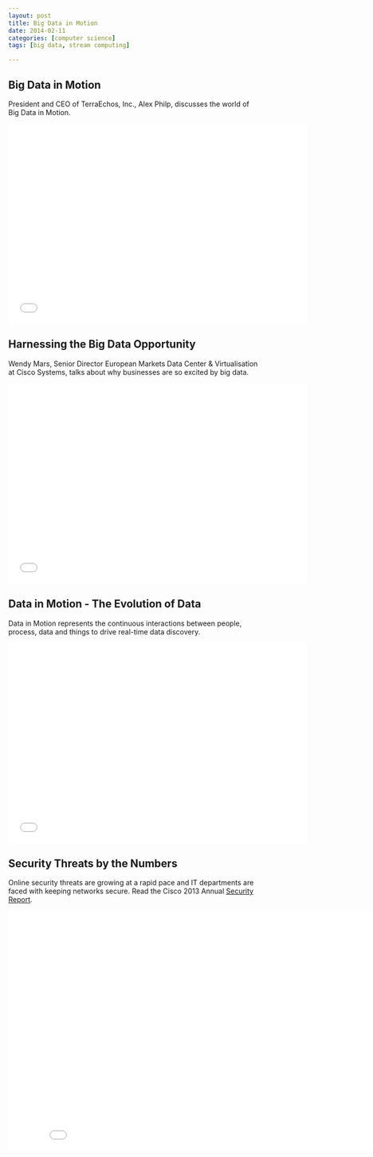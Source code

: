 ```yaml
---
layout: post
title: Big Data in Motion
date: 2014-02-11
categories: [computer science]
tags: [big data, stream computing]

---
```



Big Data in Motion
---
President and CEO of TerraEchos, Inc., Alex Philp, discusses the world of Big Data in Motion.

<iframe width="600" height="400" src="//www.youtube.com/embed/hPhuThQZRKk" frameborder="0" allowfullscreen></iframe>

Harnessing the Big Data Opportunity
---
Wendy Mars, Senior Director European Markets Data Center & Virtualisation at Cisco Systems, talks about why businesses are so excited by big data.

<iframe width="600" height="400" src="//www.youtube.com/embed/DOr7S_5CXkM?list=PLFT-9JpKjRTCXWQNxx4dn-8WgYgPxZZYW" frameborder="0" allowfullscreen></iframe>

Data in Motion - The Evolution of Data
---
Data in Motion represents the continuous interactions between people, process, data and things to drive real-time data discovery. 

<iframe width="600" height="400" src="//www.youtube.com/embed/3C02F-YRsgY?list=PLFT-9JpKjRTCXWQNxx4dn-8WgYgPxZZYW" frameborder="0" allowfullscreen></iframe>

Security Threats by the Numbers
---
Online security threats are growing at a rapid pace and IT departments are faced with keeping networks secure. Read the Cisco 2013 Annual [Security Report](http://cs.co/jlbYTcr13). 

<iframe width="853" height="480" src="//www.youtube.com/embed/n-gOj10QRxI?list=PLFT-9JpKjRTCXWQNxx4dn-8WgYgPxZZYW" frameborder="0" allowfullscreen></iframe>